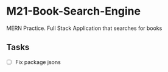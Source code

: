 # M21-Book-Search-Engine
MERN Practice. Full Stack Application that searches for books

## Tasks

- [ ] Fix package jsons